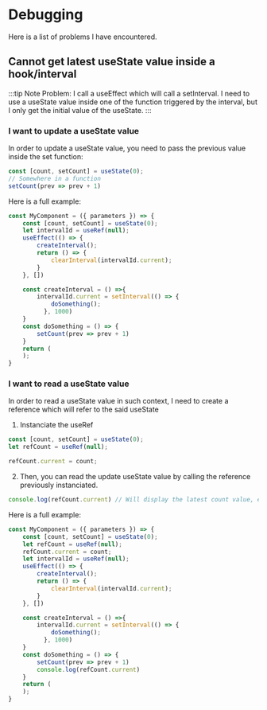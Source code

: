 # Debugging

Here is a list of problems I have encountered.

## Cannot get latest useState value inside a hook/interval

:::tip Note
Problem: I call a useEffect which will call a setInterval.
I need to use a useState value inside one of the function triggered by the interval, but I only get the initial value of the useState.
:::

### I want to update a useState value

In order to update a useState value, you need to pass the previous value inside the set function:

```js
const [count, setCount] = useState(0);
// Somewhere in a function
setCount(prev => prev + 1)
```

Here is a full example:

```js
const MyComponent = ({ parameters }) => {
    const [count, setCount] = useState(0);
    let intervalId = useRef(null);
    useEffect(() => {
        createInterval();
        return () => {
            clearInterval(intervalId.current);
        }
    }, [])

    const createInterval = () =>{
        intervalId.current = setInterval(() => {
            doSomething();
          }, 1000)
    }
    const doSomething = () => {
        setCount(prev => prev + 1)
    }
	return (
	);
}
```

### I want to read a useState value

In order to read a useState value in such context, I need to create a reference which will refer to the said useState

1. Instanciate the useRef

```js
const [count, setCount] = useState(0);
let refCount = useRef(null);

refCount.current = count;
```

2. Then, you can read the update useState value by calling the reference previously instanciated.

```js
console.log(refCount.current) // Will display the latest count value, even inside a hook.
```

Here is a full example:

```js
const MyComponent = ({ parameters }) => {
    const [count, setCount] = useState(0);
    let refCount = useRef(null);
    refCount.current = count;
    let intervalId = useRef(null);
    useEffect(() => {
        createInterval();
        return () => {
            clearInterval(intervalId.current);
        }
    }, [])

    const createInterval = () =>{
        intervalId.current = setInterval(() => {
            doSomething();
          }, 1000)
    }
    const doSomething = () => {
        setCount(prev => prev + 1)
        console.log(refCount.current)
    }
	return (
	);
}
```
